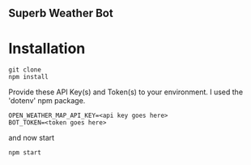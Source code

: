 ## Superb Weather Bot

# Installation
```
git clone
npm install
```

Provide these API Key(s) and Token(s) to your environment. I used the 'dotenv' npm package.
```
OPEN_WEATHER_MAP_API_KEY=<api key goes here>
BOT_TOKEN=<token goes here>
```
and now start
```
npm start
```
